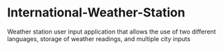 # International-Weather-Station
Weather station user input application that allows the use of two different languages, storage of weather readings, and multiple city inputs
